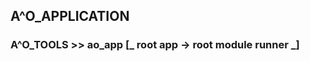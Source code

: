##  A^O_APPLICATION   
###  A^O_TOOLS >>  ao_app [_ root app -> root module runner _]   
##              

#